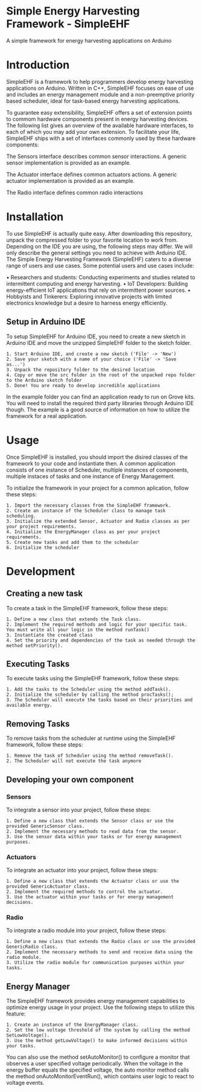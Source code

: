 # Simple Energy Harvesting Framework - SimpleEHF
A simple framework for energy harvesting applications on Arduino

# Introduction

SimpleEHF is a framework to help programmers develop energy harvesting applications on Arduino. Written in C++, SimpleEHF focuses on ease of use and includes an energy management module and a non-preemptive priority based scheduler, ideal for task-based energy harvesting applications.

To guarantee easy extensibility, SimpleEHF offers a set of extension points to commom hardware components present in energy harvesting devices. The following list gives an overview of the available hardware interfaces, to each of which you may add your own extension. To facilitate your life, SimpleEHF ships with a set of interfaces commonly used by these hardware components: 

The Sensors interface describes common sensor interactions. A generic sensor implementation is provided as an example.

The Actuator interface defines common actuators actions. A generic actuator implementation is provided as an example.

The Radio interface defines common radio interactions


# Installation

To use SimpleEHF is actually quite easy. After downloading this repository, unpack the compressed folder to your favorite location to work from. Depending on the IDE you are using, the following steps may differ. We will only describe the general settings you need to achieve with Arduino IDE. The Simple Energy Harvesting Framework (SimpleEHF) caters to a diverse range of users and use cases. Some potential users and use cases include:

•	Researchers and students: Conducting experiments and studies related to intermittent computing and energy harvesting.
•	IoT Developers: Building energy-efficient IoT applications that rely on intermittent power sources.
•	Hobbyists and Tinkerers: Exploring innovative projects with limited electronics knowledge but a desire to harness energy efficiently.

## Setup in Arduino IDE
 To setup SimpleEHF for Arduino IDE, you need to create a new sketch in Arduino IDE and move the unzipped SimpleEHF folder to the sketch folder. 
 
    1. Start Arduino IDE, and create a new sketch ('File' -> 'New') 
    2. Save your sketch with a name of your choice ('File' -> 'Save as...') 
    3. Unpack the repository folder to the desired location
    4. Copy or move the src folder in the root of the unpacked repo folder to the Arduino sketch folder
    5. Done! You are ready to develop incredible applications

In the example folder you can find an application ready to run on Grove kits. You will need to install the required third party libraries through Arduino IDE though. The example is a good source of information on how to utilize the framework for a real application.  

# Usage


Once SimpleEHF is installed, you should import the disired classes of the framework to your code and instantiate then. A common application consists of one instance of Scheduler, multiple instances of components, multiple instaces of tasks and one instance of Energy Management.

To initialize the framework in your project for a common aplication, follow these steps:

    1. Import the necessary classes from the SimpleEHF framework.
    2. Create an instance of the Scheduler class to manage task scheduling.	
    3. Initialize the extended Sensor, Actuator and Radio classes as per your project requirements.
    4. Initialize the EnergyManager class as per your project requirements.
    5. Create new tasks and add them to the scheduler
    6. Initialize the scheduler


# Development

## Creating a new task

To create a task in the SimpleEHF framework, follow these steps:

    1. Define a new class that extends the Task class.
    2. Implement the required methods and logic for your specific task. You must write all your logic in the method runTask() 
    3. Instantiate the created class
    4. Set the priority and dependencies of the task as needed through the method setPriority().


## Executing Tasks

To execute tasks using the SimpleEHF framework, follow these steps:

    1. Add the tasks to the Scheduler using the method addTask().
    2. Initialize the scheduler by calling the method procTasks();
    3. The Scheduler will execute the tasks based on their priorities and available energy.


## Removing Tasks

To remove tasks from the scheduler at runtime using the SimpleEHF framework, follow these steps:

    1. Remove the task of Scheduler using the method removeTask().
    2. The Scheduler will not execute the task anymore



## Developing your own component

### Sensors

To integrate a sensor into your project, follow these steps:

    1. Define a new class that extends the Sensor class or use the provided GenericSensor class.
    2. Implement the necessary methods to read data from the sensor.
    3. Use the sensor data within your tasks or for energy management purposes.


### Actuators

To integrate an actuator into your project, follow these steps:

    1. Define a new class that extends the Actuator class or use the provided GenericActuator class.
    2. Implement the required methods to control the actuator.
    3. Use the actuator within your tasks or for energy management decisions.


### Radio

To integrate a radio module into your project, follow these steps:

    1. Define a new class that extends the Radio class or use the provided GenericRadio class.
    2. Implement the necessary methods to send and receive data using the radio module.
    3. Utilize the radio module for communication purposes within your tasks.


## Energy Manager

The SimpleEHF framework provides energy management capabilities to optimize energy usage in your project. Use the following steps to utilize this feature:

    1. Create an instance of the EnergyManager class.
    2. Set the low voltage threshold of the system by calling the method SetLowVoltage().
    3. Use the method getLowVoltage() to make informed decisions within your tasks. 

You can also use the method setAutoMonitor() to configure a monitor that observes a user specified voltage periodically. When the voltage in the energy buffer equals the specified voltage, the auto monitor method calls the method onAutoMonitorEventRun(), which contains user logic to react to voltage events.   

